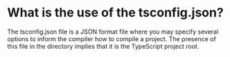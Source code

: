 # What is the use of the tsconfig.json?

The tsconfig.json file is a JSON format file where you may specify several options to inform the compiler how to compile a project. The presence of this file in the directory implies that it is the TypeScript project root.